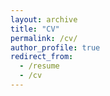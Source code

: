 ```yaml
---
layout: archive
title: "CV"
permalink: /cv/
author_profile: true
redirect_from:
  - /resume
  - /cv
---
```


<object data="https://github.com/govind-aadithya/govind-aadithya.github.io/blob/master/files/Resume-Govind_Robotics_May23.pdf" width="700" height="500" type="application/pdf"></object>

<!--embed src="https://drive.google.com/viewerng/
viewer?embedded=true&url=https://github.com/govind-aadithya/govind-aadithya.github.io/blob/master/files/Resume-Govind_Robotics_May23.pdf" width="500" height="375"-->
